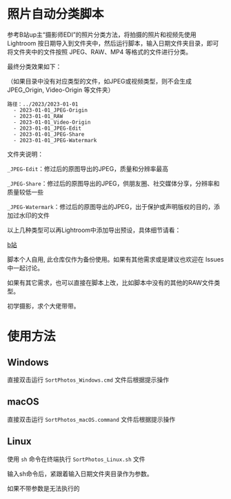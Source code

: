# 照片自动分类脚本

参考B站up主“摄影师EDI”的照片分类方法，将拍摄的照片和视频先使用 Lightroom 按日期导入到文件夹中，然后运行脚本，输入日期文件夹目录，即可将文件夹中的文件按照 JPEG、RAW、MP4 等格式的文件进行分类。

最终分类效果如下：

（如果目录中没有对应类型的文件，如JPEG或视频类型，则不会生成 JPEG_Origin, Video-Origin 等文件夹）

```
路径：../2023/2023-01-01
  - 2023-01-01_JPEG-Origin
  - 2023-01-01_RAW
  - 2023-01-01_Video-Origin
  - 2023-01-01_JPEG-Edit
  - 2023-01-01_JPEG-Share
  - 2023-01-01_JPEG-Watermark
```

文件夹说明：

`_JPEG-Edit`：修过后的原图导出的JPEG，质量和分辨率最高

`_JPEG-Share`：修过后的原图导出的JPEG，供朋友圈、社交媒体分享，分辨率和质量较低一些

`_JPEG-Watermark`：修过后的原图导出的JPEG，出于保护或声明版权的目的，添加过水印的文件

以上几种类型可以再Lightroom中添加导出预设，具体细节请看：

[b站](//player.bilibili.com/player.html?aid=246652146&bvid=BV1uv411v7Qe&cid=298218138&p=1 ':include :type=iframe width=100% height=400px')


脚本个人自用, 此仓库仅作为备份使用。如果有其他需求或是建议也欢迎在 Issues 中一起讨论。

如果有其它需求，也可以直接在脚本上改，比如脚本中没有的其他的RAW文件类型。

初学摄影，求个大佬带带。

# 使用方法

## Windows

直接双击运行 `SortPhotos_Windows.cmd` 文件后根据提示操作

## macOS

直接双击运行 `SortPhotos_macOS.command` 文件后根据提示操作

## Linux

使用 `sh` 命令在终端执行 `SortPhotos_Linux.sh` 文件

输入sh命令后，紧跟着输入日期文件夹目录作为参数。

如果不带参数是无法执行的
